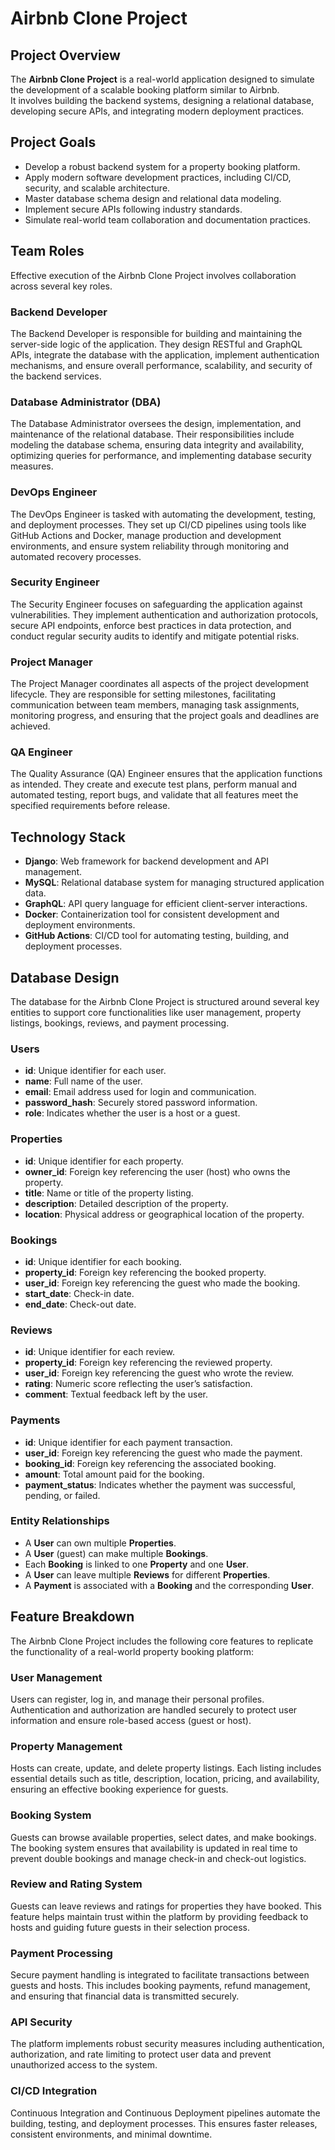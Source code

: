 # Airbnb Clone Project

## Project Overview
The **Airbnb Clone Project** is a real-world application designed to simulate the development of a scalable booking platform similar to Airbnb.  
It involves building the backend systems, designing a relational database, developing secure APIs, and integrating modern deployment practices.  

## Project Goals
- Develop a robust backend system for a property booking platform.
- Apply modern software development practices, including CI/CD, security, and scalable architecture.
- Master database schema design and relational data modeling.
- Implement secure APIs following industry standards.
- Simulate real-world team collaboration and documentation practices.

## Team Roles

Effective execution of the Airbnb Clone Project involves collaboration across several key roles.

### Backend Developer
The Backend Developer is responsible for building and maintaining the server-side logic of the application. They design RESTful and GraphQL APIs, integrate the database with the application, implement authentication mechanisms, and ensure overall performance, scalability, and security of the backend services.

### Database Administrator (DBA)
The Database Administrator oversees the design, implementation, and maintenance of the relational database. Their responsibilities include modeling the database schema, ensuring data integrity and availability, optimizing queries for performance, and implementing database security measures.

### DevOps Engineer
The DevOps Engineer is tasked with automating the development, testing, and deployment processes. They set up CI/CD pipelines using tools like GitHub Actions and Docker, manage production and development environments, and ensure system reliability through monitoring and automated recovery processes.

### Security Engineer
The Security Engineer focuses on safeguarding the application against vulnerabilities. They implement authentication and authorization protocols, secure API endpoints, enforce best practices in data protection, and conduct regular security audits to identify and mitigate potential risks.

### Project Manager
The Project Manager coordinates all aspects of the project development lifecycle. They are responsible for setting milestones, facilitating communication between team members, managing task assignments, monitoring progress, and ensuring that the project goals and deadlines are achieved.

### QA Engineer
The Quality Assurance (QA) Engineer ensures that the application functions as intended. They create and execute test plans, perform manual and automated testing, report bugs, and validate that all features meet the specified requirements before release.

## Technology Stack
- **Django**: Web framework for backend development and API management.
- **MySQL**: Relational database system for managing structured application data.
- **GraphQL**: API query language for efficient client-server interactions.
- **Docker**: Containerization tool for consistent development and deployment environments.
- **GitHub Actions**: CI/CD tool for automating testing, building, and deployment processes.

## Database Design

The database for the Airbnb Clone Project is structured around several key entities to support core functionalities like user management, property listings, bookings, reviews, and payment processing.

### Users
- **id**: Unique identifier for each user.
- **name**: Full name of the user.
- **email**: Email address used for login and communication.
- **password_hash**: Securely stored password information.
- **role**: Indicates whether the user is a host or a guest.

### Properties
- **id**: Unique identifier for each property.
- **owner_id**: Foreign key referencing the user (host) who owns the property.
- **title**: Name or title of the property listing.
- **description**: Detailed description of the property.
- **location**: Physical address or geographical location of the property.

### Bookings
- **id**: Unique identifier for each booking.
- **property_id**: Foreign key referencing the booked property.
- **user_id**: Foreign key referencing the guest who made the booking.
- **start_date**: Check-in date.
- **end_date**: Check-out date.

### Reviews
- **id**: Unique identifier for each review.
- **property_id**: Foreign key referencing the reviewed property.
- **user_id**: Foreign key referencing the guest who wrote the review.
- **rating**: Numeric score reflecting the user’s satisfaction.
- **comment**: Textual feedback left by the user.

### Payments
- **id**: Unique identifier for each payment transaction.
- **user_id**: Foreign key referencing the guest who made the payment.
- **booking_id**: Foreign key referencing the associated booking.
- **amount**: Total amount paid for the booking.
- **payment_status**: Indicates whether the payment was successful, pending, or failed.

### Entity Relationships
- A **User** can own multiple **Properties**.
- A **User** (guest) can make multiple **Bookings**.
- Each **Booking** is linked to one **Property** and one **User**.
- A **User** can leave multiple **Reviews** for different **Properties**.
- A **Payment** is associated with a **Booking** and the corresponding **User**.

## Feature Breakdown

The Airbnb Clone Project includes the following core features to replicate the functionality of a real-world property booking platform:

### User Management
Users can register, log in, and manage their personal profiles. Authentication and authorization are handled securely to protect user information and ensure role-based access (guest or host).

### Property Management
Hosts can create, update, and delete property listings. Each listing includes essential details such as title, description, location, pricing, and availability, ensuring an effective booking experience for guests.

### Booking System
Guests can browse available properties, select dates, and make bookings. The booking system ensures that availability is updated in real time to prevent double bookings and manage check-in and check-out logistics.

### Review and Rating System
Guests can leave reviews and ratings for properties they have booked. This feature helps maintain trust within the platform by providing feedback to hosts and guiding future guests in their selection process.

### Payment Processing
Secure payment handling is integrated to facilitate transactions between guests and hosts. This includes booking payments, refund management, and ensuring that financial data is transmitted securely.

### API Security
The platform implements robust security measures including authentication, authorization, and rate limiting to protect user data and prevent unauthorized access to the system.

### CI/CD Integration
Continuous Integration and Continuous Deployment pipelines automate the building, testing, and deployment processes. This ensures faster releases, consistent environments, and minimal downtime.